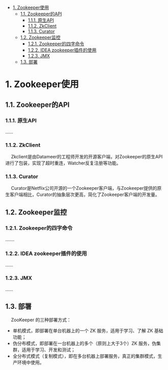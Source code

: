
<!-- TOC -->

- [1. Zookeeper使用](#1-zookeeper使用)
    - [1.1. Zookeeper的API](#11-zookeeper的api)
        - [1.1.1. 原生API](#111-原生api)
        - [1.1.2. ZkClient](#112-zkclient)
        - [1.1.3. Curator](#113-curator)
    - [1.2. Zookeeper监控](#12-zookeeper监控)
        - [1.2.1. Zookeeper的四字命令](#121-zookeeper的四字命令)
        - [1.2.2. IDEA zookeeper插件的使用](#122-idea-zookeeper插件的使用)
        - [1.2.3. JMX](#123-jmx)
    - [1.3. 部署](#13-部署)

<!-- /TOC -->

# 1. Zookeeper使用  
## 1.1. Zookeeper的API  
### 1.1.1. 原生API  
......  

### 1.1.2. ZkClient  
&emsp; Zkclient是由Datameer的工程师开发的开源客户端，对Zookeeper的原生API进行了包装，实现了超时重连，Watcher反复注册等功能。  

### 1.1.3. Curator  
&emsp; Curator是Netflix公司开源的一个Zookeeper客户端，与Zookeeper提供的原生客户端相比，Curator的抽象层次更高，简化了Zookeeper客户端的开发量。  

## 1.2. Zookeeper监控  
<!-- 
taokeeper
-->
### 1.2.1. Zookeeper的四字命令  
.......  

### 1.2.2. IDEA zookeeper插件的使用  
......  

### 1.2.3. JMX  
......


## 1.3. 部署
&emsp; ZooKeeper 的三种部署方式：  

* 单机模式，即部署在单台机器上的一个 ZK 服务，适用于学习、了解 ZK 基础功能；
* 伪分布模式，即部署在一台机器上的多个（原则上大于3个）ZK 服务，伪集群，适用于学习、开发和测试；
* 全分布式模式（复制模式），即在多台机器上部署服务，真正的集群模式，生产环境中使用。



